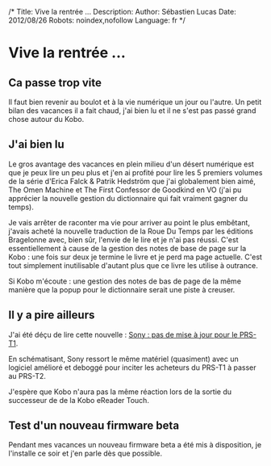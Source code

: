 /*
Title: Vive la rentrée ...
Description: 
Author: Sébastien Lucas
Date: 2012/08/26
Robots: noindex,nofollow
Language: fr
*/
# Vive la rentrée ...

## Ca passe trop vite
Il faut bien revenir au boulot et à la vie numérique un jour ou l'autre. Un petit bilan des vacances il a fait chaud, j'ai bien lu et il ne s'est pas passé grand chose autour du Kobo.

## J'ai bien lu

Le gros avantage des vacances en plein milieu d'un désert numérique est que je peux lire un peu plus et j'en ai profité pour lire les 5 premiers volumes de la série d'Erica Falck & Patrik Hedström que j'ai globalement bien aimé, The Omen Machine et The First Confessor de Goodkind en VO (j'ai pu apprécier la nouvelle gestion du dictionnaire qui fait vraiment gagner du temps).

Je vais arrêter de raconter ma vie pour arriver au point le plus embêtant, j'avais acheté la nouvelle traduction de la Roue Du Temps par les éditions Bragelonne avec, bien sûr, l'envie de le lire et je n'ai pas réussi. C'est essentiellement à cause de la gestion des notes de base de page sur la Kobo : une fois sur deux je termine le livre et je perd ma page actuelle. C'est tout simplement inutilisable d'autant plus que ce livre les utilise à outrance.

Si Kobo m'écoute : une gestion des notes de bas de page de la même manière que la popup pour le dictionnaire serait une piste à creuser.
## Il y a pire ailleurs

J'ai été déçu de lire cette nouvelle : [Sony : pas de mise à jour pour le PRS-T1](http://www.ebouquin.fr/2012/08/22/sony-pas-de-mise-a-jour-pour-le-prs-t1/). 

En schématisant, Sony ressort le même matériel (quasiment) avec un logiciel amélioré et deboggé pour inciter les acheteurs du PRS-T1 à passer au PRS-T2.

J'espère que Kobo n'aura pas la même réaction lors de la sortie du successeur de de la Kobo eReader Touch.
## Test d'un nouveau firmware beta

Pendant mes vacances un nouveau firmware beta a été mis à disposition, je l'installe ce soir et j'en parle dès que possible.
